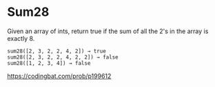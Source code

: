 # Sum28
Given an array of ints, return true if the sum of all the 2's in the array is exactly 8.
```
sum28([2, 3, 2, 2, 4, 2]) → true
sum28([2, 3, 2, 2, 4, 2, 2]) → false
sum28([1, 2, 3, 4]) → false
```
https://codingbat.com/prob/p199612